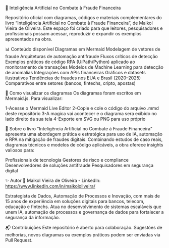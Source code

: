 📘 Inteligência Artificial no Combate à Fraude Financeira

Repositório oficial com diagramas, códigos e materiais complementares do livro “Inteligência Artificial no Combate à Fraude Financeira”, de Maikol Vieira de Oliveira.
Este espaço foi criado para que leitores, pesquisadores e profissionais possam acessar, reproduzir e expandir os exemplos apresentados na obra.

📊 Conteúdo disponível
Diagramas em Mermaid
Modelagem de vetores de fraude
Arquiteturas de automação antifraude
Fluxos críticos de detecção
Exemplos práticos de código
RPA (UiPath/Python) aplicado ao monitoramento de transações
Modelos de Machine Learning para detecção de anomalias
Integrações com APIs financeiras
Gráficos e datasets ilustrativos
Tendências de fraudes nos EUA e Brasil (2020–2025)
Comparativos entre setores (bancos, fintechs, cripto, apostas)

🚀 Como visualizar os diagramas
Os diagramas foram escritos em Mermaid.js.
Para visualizar:

1-Acesse o Mermaid Live Editor
2-Copie e cole o código do arquivo .mmd deste repositório
3-A magica vai acontecer e o diagrama sera exibido no lado direito da sua tela
4-Exporte em SVG ou PNG para uso próprio

📖 Sobre o livro
"Inteligência Artificial no Combate à Fraude Financeira" apresenta uma abordagem prática e estratégica para uso de IA, automação e RPA na mitigação de fraudes digitais.
Combinando estudos de caso reais, diagramas técnicos e modelos de código aplicáveis, a obra oferece insights valiosos para:

Profissionais de tecnologia
Gestores de risco e compliance
Desenvolvedores de soluções antifraude
Pesquisadores em segurança digital

✨ Autor
📌 Maikol Vieira de Oliveira - LinkedIn: https://www.linkedin.com/in/maikololiveira/

Estrategista de Dados, Automação de Processos e Inovação, com mais de 15 anos de experiência em soluções digitais para bancos, telecom, educação e fintechs.
Atua no desenvolvimento de sistemas escaláveis que unem IA, automação de processos e governança de dados para fortalecer a segurança da informação.

📬 Contribuições
Este repositório é aberto para colaboração.
Sugestões de melhorias, novos diagramas ou exemplos práticos podem ser enviadas via Pull Request.
